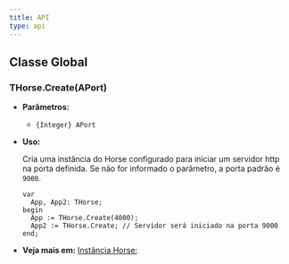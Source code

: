```yaml
---
title: API
type: api
---
```


## Classe Global

### THorse.Create(APort)

- **Parâmetros:**
  - `{Integer} APort`

- **Uso:**

  Cria uma instância do Horse configurado para iniciar um servidor http na porta definida.
  Se não for informado o parâmetro, a porta padrão é `9000`.

  ``` delphi
  var
    App, App2: THorse;
  begin
    App := THorse.Create(4000);
    App2 := THorse.Create; // Servidor será iniciado na porta 9000
  end;
  ```

- **Veja mais em:** [Instância Horse](../guide/instance.html);